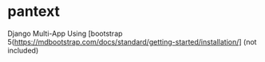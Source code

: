 # pantext
Django Multi-App
Using [bootstrap 5(https://mdbootstrap.com/docs/standard/getting-started/installation/] (not included)
